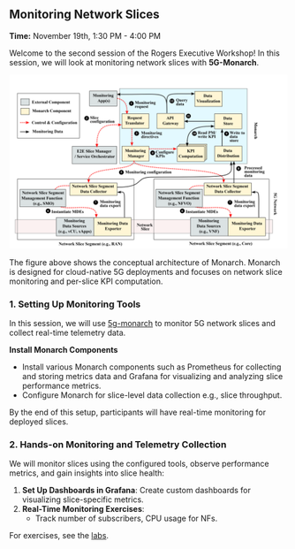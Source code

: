 ## **Monitoring Network Slices**  
**Time:** November 19th, 1:30 PM - 4:00 PM  

Welcome to the second session of the Rogers Executive Workshop!
In this session, we will look at monitoring network slices with **5G-Monarch**.

![monarch-conceptual-architecture](images/monarch-conceptual-architecture.png)

The figure above shows the conceptual architecture of Monarch. Monarch is designed for cloud-native 5G deployments and focuses on network slice monitoring and per-slice KPI computation.

### **1. Setting Up Monitoring Tools**

In this session, we will use [5g-monarch](https://github.com/niloysh/5g-monarch) to monitor 5G network slices and collect real-time telemetry data.

**Install Monarch Components**
- Install various Monarch components such as Prometheus for collecting and storing metrics data and Grafana for visualizing and analyzing slice performance metrics.
- Configure Monarch for slice-level data collection e.g., slice throughput.

By the end of this setup, participants will have real-time monitoring for deployed slices.


### **2. Hands-on Monitoring and Telemetry Collection**

We will monitor slices using the configured tools, observe performance metrics, and gain insights into slice health:

1. **Set Up Dashboards in Grafana**: Create custom dashboards for visualizing slice-specific metrics.
2. **Real-Time Monitoring Exercises**:
    - Track number of subscribers, CPU usage for NFs.

For exercises, see the [labs](https://github.com/niloysh/5g-monarch/labs/lab1.md).

